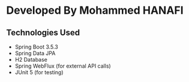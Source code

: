 # Developed By Mohammed HANAFI
## Technologies Used

- Spring Boot 3.5.3
- Spring Data JPA
- H2 Database
- Spring WebFlux (for external API calls)
- JUnit 5 (for testing)